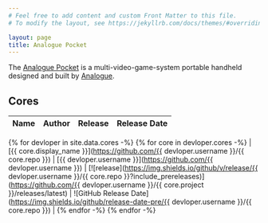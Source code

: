 ```yaml
---
# Feel free to add content and custom Front Matter to this file.
# To modify the layout, see https://jekyllrb.com/docs/themes/#overriding-theme-defaults

layout: page
title: Analogue Pocket
---
```

<script>
  function sortTable() {
    const tableBody = document.querySelector("tbody");
    const tableRows = tableBody.querySelectorAll("tr");
    [...tableRows]
      .sort((a, b) => a.innerText > b.innerText ? 1 : -1)
      .forEach(row => tableBody.appendChild(row))
  }
  document.addEventListener("DOMContentLoaded", sortTable)
</script>

The [Analogue Pocket](https://www.analogue.co/pocket) is a multi-video-game-system portable handheld designed and built by [Analogue](https://www.analogue.co).

## Cores

| Name | Author | Release | Release Date |
| ---- | ------ | ------- | ------------ |
{% for devloper in site.data.cores -%}
{% for core in devloper.cores -%}
| [{{ core.display_name }}](https://github.com/{{ devloper.username }}/{{ core.repo }}) | [{{ devloper.username }}](https://github.com/{{ devloper.username }}) | [![release](https://img.shields.io/github/v/release/{{ devloper.username }}/{{ core.repo }}?include_prereleases)](https://github.com/{{ devloper.username }}/{{ core.project }}/releases/latest) | ![GitHub Release Date](https://img.shields.io/github/release-date-pre/{{ devloper.username }}/{{ core.repo }}) |
{% endfor -%}
{% endfor -%}
